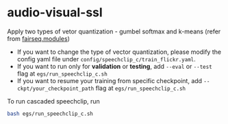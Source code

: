 # audio-visual-ssl
Apply two types of vetor quantization - gumbel softmax and k-means (refer from [fairseq.modules](https://github.com/pytorch/fairseq/tree/main/fairseq/modules))

* If you want to change the type of vector quantization, please modify the config yaml file under `config/speechclip_c/train_flickr.yaml`.
* If you want to run only for **validation** or **testing**, add `--eval` or `--test` flag at `egs/run_speechclip_c.sh`
* If you want to resume your training from specific checkpoint, add `--ckpt/your_checkpoint_path` flag at  `egs/run_speechclip_c.sh`

To run cascaded speechclip, run
```bash
bash egs/run_speechclip_c.sh

```
